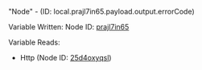 "Node" - (ID: local.prajl7in65.payload.output.errorCode)

Variable Written:
Node ID: [prajl7in65](../nodes/prajl7in65.md)

Variable Reads:
* Http (Node ID: [25d4oxyqsl](../nodes/25d4oxyqsl.md))
